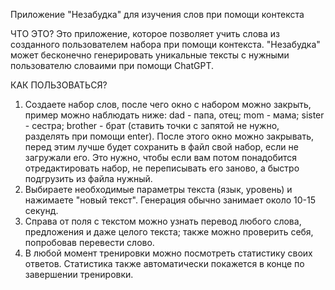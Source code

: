 Приложение "Незабудка" для изучения слов при помощи контекста

ЧТО ЭТО?
Это приложение, которое позволяет учить слова из созданного пользователем набора при помощи контекста.
"Незабудка" может бесконечно генерировать уникальные тексты с нужными пользователю словаими при помощи ChatGPT.

КАК ПОЛЬЗОВАТЬСЯ?
1. Создаете набор слов, после чего окно с набором можно закрыть, пример можно наблюдать ниже:
  dad - папа, отец;
  mom - мама;
  sister - сестра;
  brother - брат (ставить точки с запятой не нужно, разделять при помощи enter).
После этого окно можно закрывать, перед этим лучше будет сохранить в файл свой набор, если не загружали его.
Это нужно, чтобы если вам потом понадобится отредактировать набор, не переписывать его заново, а быстро подгрузить из файла нужный.
3. Выбираете необходимые параметры текста (язык, уровень) и нажимаете "новый текст". Генерация обычно занимает около 10-15 секунд.
4. Справа от поля с текстом можно узнать перевод любого слова, предложения и даже целого текста; также можно проверить себя, попробовав перевести слово.
5. В любой момент тренировки можно посмотреть статистику своих ответов. Статистика также автоматически покажется в конце по завершении тренировки.
